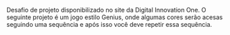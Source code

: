 Desafio de projeto disponibilizado no site da
Digital Innovation One. O seguinte projeto é
um jogo estilo Genius, onde algumas cores serão
acesas seguindo uma sequência e após isso você
deve repetir essa sequência.

